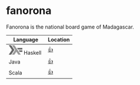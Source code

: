 # fanorona
Fanorona is the national board game of Madagascar.


| Language                                                                        |  Location       |
|---------------------------------------------------------------------------------|-----------------|
| <img src="images/602px-Haskell-Logo.svg.png" width=37 height=26> Haskell  <img> | [:+1:](haskell) |
| Java | [:+1:](java) |
| Scala | [:+1:](scala) |
